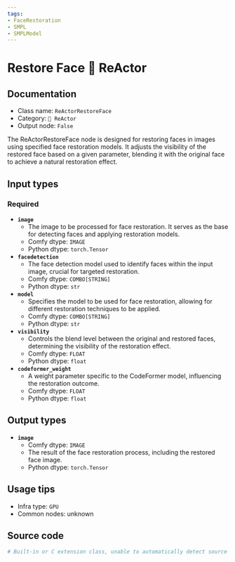 ```yaml
---
tags:
- FaceRestoration
- SMPL
- SMPLModel
---
```


# Restore Face 🌌 ReActor
## Documentation
- Class name: `ReActorRestoreFace`
- Category: `🌌 ReActor`
- Output node: `False`

The ReActorRestoreFace node is designed for restoring faces in images using specified face restoration models. It adjusts the visibility of the restored face based on a given parameter, blending it with the original face to achieve a natural restoration effect.
## Input types
### Required
- **`image`**
    - The image to be processed for face restoration. It serves as the base for detecting faces and applying restoration models.
    - Comfy dtype: `IMAGE`
    - Python dtype: `torch.Tensor`
- **`facedetection`**
    - The face detection model used to identify faces within the input image, crucial for targeted restoration.
    - Comfy dtype: `COMBO[STRING]`
    - Python dtype: `str`
- **`model`**
    - Specifies the model to be used for face restoration, allowing for different restoration techniques to be applied.
    - Comfy dtype: `COMBO[STRING]`
    - Python dtype: `str`
- **`visibility`**
    - Controls the blend level between the original and restored faces, determining the visibility of the restoration effect.
    - Comfy dtype: `FLOAT`
    - Python dtype: `float`
- **`codeformer_weight`**
    - A weight parameter specific to the CodeFormer model, influencing the restoration outcome.
    - Comfy dtype: `FLOAT`
    - Python dtype: `float`
## Output types
- **`image`**
    - Comfy dtype: `IMAGE`
    - The result of the face restoration process, including the restored face image.
    - Python dtype: `torch.Tensor`
## Usage tips
- Infra type: `GPU`
- Common nodes: unknown


## Source code
```python
# Built-in or C extension class, unable to automatically detect source code
```
